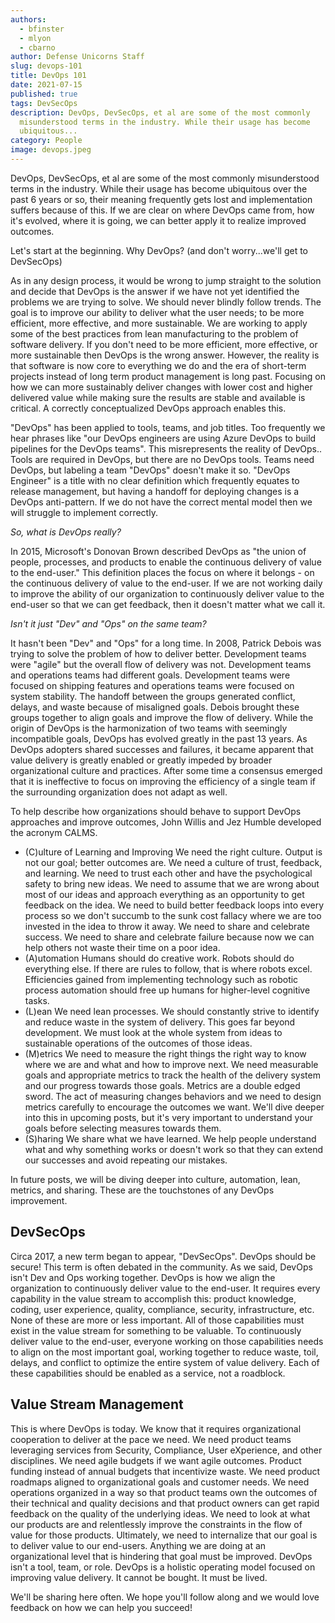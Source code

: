 ```yaml
---
authors:
  - bfinster
  - mlyon
  - cbarno
author: Defense Unicorns Staff
slug: devops-101
title: DevOps 101
date: 2021-07-15
published: true
tags: DevSecOps
description: DevOps, DevSecOps, et al are some of the most commonly
  misunderstood terms in the industry. While their usage has become
  ubiquitous...
category: People
image: devops.jpeg
---
```


DevOps, DevSecOps, et al are some of the most commonly misunderstood terms in the industry. While their usage has become
ubiquitous over the past 6 years or so, their meaning frequently gets lost and implementation suffers because of this.
If we are clear on where DevOps came from, how it's evolved, where it is going, we can better apply it to realize
improved outcomes.

Let's start at the beginning. Why DevOps? (and don't worry...we'll get to DevSecOps)

As in any design process, it would be wrong to jump straight to the solution and decide that DevOps is the answer if we
have not yet identified the problems we are trying to solve. We should never blindly follow trends. The goal is to
improve our ability to deliver what the user needs; to be more efficient, more effective, and more sustainable. We are
working to apply some of the best practices from lean manufacturing to the problem of software delivery. If you don't
need to be more efficient, more effective, or more sustainable then DevOps is the wrong answer. However, the reality is
that software is now core to everything we do and the era of short-term projects instead of long term product management
is long past. Focusing on how we can more sustainably deliver changes with lower cost and higher delivered value while
making sure the results are stable and available is critical. A correctly conceptualized DevOps approach enables this.

"DevOps" has been applied to tools, teams, and job titles. Too frequently we hear phrases like "our DevOps engineers are
using Azure DevOps to build pipelines for the DevOps teams". This misrepresents the reality of DevOps.. Tools are
required in DevOps, but there are no DevOps tools. Teams need DevOps, but labeling a team "DevOps" doesn't make it so.
"DevOps Engineer" is a title with no clear definition which frequently equates to release management, but having a
handoff for deploying changes is a DevOps anti-pattern. If we do not have the correct mental model then we will struggle
to implement correctly.

_So, what is DevOps really?_

In 2015, Microsoft's Donovan Brown described DevOps as "the union of people, processes, and products to enable the
continuous delivery of value to the end-user." This definition places the focus on where it belongs - on the continuous
delivery of value to the end-user. If we are not working daily to improve the ability of our organization to
continuously deliver value to the end-user so that we can get feedback, then it doesn't matter what we call it.

_Isn't it just "Dev" and "Ops" on the same team?_

It hasn't been "Dev" and "Ops" for a long time. In 2008, Patrick Debois was trying to solve the problem of how to
deliver better. Development teams were "agile" but the overall flow of delivery was not. Development teams and
operations teams had different goals. Development teams were focused on shipping features and operations teams were
focused on system stability. The handoff between the groups generated conflict, delays, and waste because of misaligned
goals. Debois brought these groups together to align goals and improve the flow of delivery. While the origin of DevOps
is the harmonization of two teams with seemingly incompatible goals, DevOps has evolved greatly in the past 13 years. As
DevOps adopters shared successes and failures, it became apparent that value delivery is greatly enabled or greatly
impeded by broader organizational culture and practices. After some time a consensus emerged that it is ineffective to
focus on improving the efficiency of a single team if the surrounding organization does not adapt as well.

To help describe how organizations should behave to support DevOps approaches and improve outcomes, John Willis and Jez
Humble developed the acronym CALMS.

- (C)ulture of Learning and Improving
  We need the right culture. Output is not our goal; better outcomes are. We need a culture of trust, feedback, and learning. We need to trust each other and have the psychological safety to bring new ideas. We need to assume that we are wrong about most of our ideas and approach everything as an opportunity to get feedback on the idea. We need to build better feedback loops into every process so we don't succumb to the sunk cost fallacy where we are too invested in the idea to throw it away. We need to share and celebrate success. We need to share and celebrate failure because now we can help others not waste their time on a poor idea.
- (A)utomation
  Humans should do creative work. Robots should do everything else. If there are rules to follow, that is where robots excel. Efficiencies gained from implementing technology such as robotic process automation should free up humans for higher-level cognitive tasks.
- (L)ean
  We need lean processes. We should constantly strive to identify and reduce waste in the system of delivery. This goes far beyond development. We must look at the whole system from ideas to sustainable operations of the outcomes of those ideas.
- (M)etrics
  We need to measure the right things the right way to know where we are and what and how to improve next. We need measurable goals and appropriate metrics to track the health of the delivery system and our progress towards those goals. Metrics are a double edged sword. The act of measuring changes behaviors and we need to design metrics carefully to encourage the outcomes we want. We'll dive deeper into this in upcoming posts, but it's very important to understand your goals before selecting measures towards them.
- (S)haring
  We share what we have learned. We help people understand what and why something works or doesn't work so that they can extend our successes and avoid repeating our mistakes.

In future posts, we will be diving deeper into culture, automation, lean, metrics, and sharing. These are the
touchstones of any DevOps improvement.

## DevSecOps

Circa 2017, a new term began to appear, "DevSecOps". DevOps should be secure! This term is often debated in the
community. As we said, DevOps isn't Dev and Ops working together. DevOps is how we align the organization to
continuously deliver value to the end-user. It requires every capability in the value stream to accomplish this: product
knowledge, coding, user experience, quality, compliance, security, infrastructure, etc. None of these are more or less
important. All of those capabilities must exist in the value stream for something to be valuable. To continuously
deliver value to the end-user, everyone working on those capabilities needs to align on the most important goal, working
together to reduce waste, toil, delays, and conflict to optimize the entire system of value delivery. Each of these
capabilities should be enabled as a service, not a roadblock.

## Value Stream Management

This is where DevOps is today. We know that it requires organizational cooperation to deliver at the pace we need. We
need product teams leveraging services from Security, Compliance, User eXperience, and other disciplines. We need agile
budgets if we want agile outcomes. Product funding instead of annual budgets that incentivize waste. We need product
roadmaps aligned to organizational goals and customer needs. We need operations organized in a way so that product teams
own the outcomes of their technical and quality decisions and that product owners can get rapid feedback on the quality
of the underlying ideas. We need to look at what our products are and relentlessly improve the constraints in the flow
of value for those products. Ultimately, we need to internalize that our goal is to deliver value to our end-users.
Anything we are doing at an organizational level that is hindering that goal must be improved. DevOps isn't a tool,
team, or role. DevOps is a holistic operating model focused on improving value delivery. It cannot be bought. It must be
lived.

We'll be sharing here often. We hope you'll follow along and we would love feedback on how we can help you succeed!
